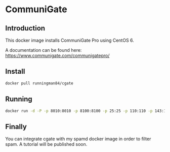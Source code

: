 CommuniGate
============

Introduction
----
This docker image installs CommuniGate Pro using CentOS 6.

A documentation can be found here:
https://www.communigate.com/communigatepro/


Install
----

```sh
docker pull runningman84/cgate
```

Running
----

```sh
docker run -d -P -p 8010:8010 -p 8100:8100 -p 25:25 -p 110:110 -p 143:143 runningman84/cgate
```

Finally
----
You can integrate cgate with my spamd docker image in order to filter spam. A tutorial will be published soon.
